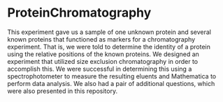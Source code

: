 # ProteinChromatography

This experiment gave us a sample of one unknown protein and several known proteins that functioned as markers for a chromatography experiment. That is, we were told to determine the identity of a protein using the relative positions of the known proteins. We designed an experiment that utilized size exclusion chromatography in order to accomplish this. We were successful in determining this using a spectrophotometer to measure the resulting eluents and Mathematica to perform data analysis. We also had a pair of additional questions, which were also presented in this repository.
